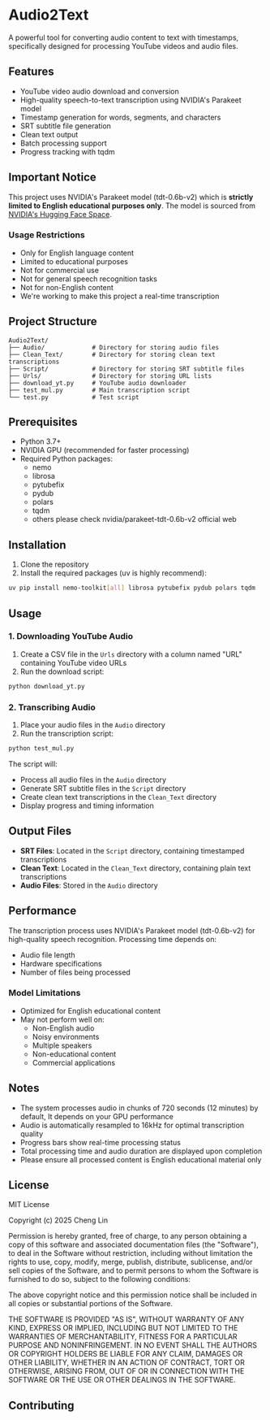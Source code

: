 # Audio2Text

A powerful tool for converting audio content to text with timestamps, specifically designed for processing YouTube videos and audio files.

## Features

- YouTube video audio download and conversion
- High-quality speech-to-text transcription using NVIDIA's Parakeet model
- Timestamp generation for words, segments, and characters
- SRT subtitle file generation
- Clean text output
- Batch processing support
- Progress tracking with tqdm

## Important Notice

This project uses NVIDIA's Parakeet model (tdt-0.6b-v2) which is **strictly limited to English educational purposes only**. The model is sourced from [NVIDIA's Hugging Face Space](https://huggingface.co/spaces/nvidia/parakeet-tdt-0.6b-v2).

### Usage Restrictions
- Only for English language content
- Limited to educational purposes
- Not for commercial use
- Not for general speech recognition tasks
- Not for non-English content
- We're working to make this project a real-time transcription

## Project Structure

```
Audio2Text/
├── Audio/             # Directory for storing audio files
├── Clean_Text/        # Directory for storing clean text transcriptions
├── Script/            # Directory for storing SRT subtitle files
├── Urls/              # Directory for storing URL lists
├── download_yt.py     # YouTube audio downloader
├── test_mul.py        # Main transcription script
└── test.py            # Test script
```

## Prerequisites

- Python 3.7+
- NVIDIA GPU (recommended for faster processing)
- Required Python packages:
  - nemo
  - librosa
  - pytubefix
  - pydub
  - polars
  - tqdm
  - others please check nvidia/parakeet-tdt-0.6b-v2 official web

## Installation

1. Clone the repository
2. Install the required packages (uv is highly recommend):
```bash
uv pip install nemo-toolkit[all] librosa pytubefix pydub polars tqdm
```

## Usage

### 1. Downloading YouTube Audio

1. Create a CSV file in the `Urls` directory with a column named "URL" containing YouTube video URLs
2. Run the download script:
```bash
python download_yt.py
```

### 2. Transcribing Audio

1. Place your audio files in the `Audio` directory
2. Run the transcription script:
```bash
python test_mul.py
```

The script will:
- Process all audio files in the `Audio` directory
- Generate SRT subtitle files in the `Script` directory
- Create clean text transcriptions in the `Clean_Text` directory
- Display progress and timing information

## Output Files

- **SRT Files**: Located in the `Script` directory, containing timestamped transcriptions
- **Clean Text**: Located in the `Clean_Text` directory, containing plain text transcriptions
- **Audio Files**: Stored in the `Audio` directory

## Performance

The transcription process uses NVIDIA's Parakeet model (tdt-0.6b-v2) for high-quality speech recognition. Processing time depends on:
- Audio file length
- Hardware specifications
- Number of files being processed

### Model Limitations
- Optimized for English educational content
- May not perform well on:
  - Non-English audio
  - Noisy environments
  - Multiple speakers
  - Non-educational content
  - Commercial applications

## Notes

- The system processes audio in chunks of 720 seconds (12 minutes) by default, It depends on your GPU performance
- Audio is automatically resampled to 16kHz for optimal transcription quality
- Progress bars show real-time processing status
- Total processing time and audio duration are displayed upon completion
- Please ensure all processed content is English educational material only

## License

MIT License

Copyright (c) 2025 Cheng Lin

Permission is hereby granted, free of charge, to any person obtaining a copy
of this software and associated documentation files (the "Software"), to deal
in the Software without restriction, including without limitation the rights
to use, copy, modify, merge, publish, distribute, sublicense, and/or sell
copies of the Software, and to permit persons to whom the Software is
furnished to do so, subject to the following conditions:

The above copyright notice and this permission notice shall be included in all
copies or substantial portions of the Software.

THE SOFTWARE IS PROVIDED "AS IS", WITHOUT WARRANTY OF ANY KIND, EXPRESS OR
IMPLIED, INCLUDING BUT NOT LIMITED TO THE WARRANTIES OF MERCHANTABILITY,
FITNESS FOR A PARTICULAR PURPOSE AND NONINFRINGEMENT. IN NO EVENT SHALL THE
AUTHORS OR COPYRIGHT HOLDERS BE LIABLE FOR ANY CLAIM, DAMAGES OR OTHER
LIABILITY, WHETHER IN AN ACTION OF CONTRACT, TORT OR OTHERWISE, ARISING FROM,
OUT OF OR IN CONNECTION WITH THE SOFTWARE OR THE USE OR OTHER DEALINGS IN THE
SOFTWARE.

## Contributing


